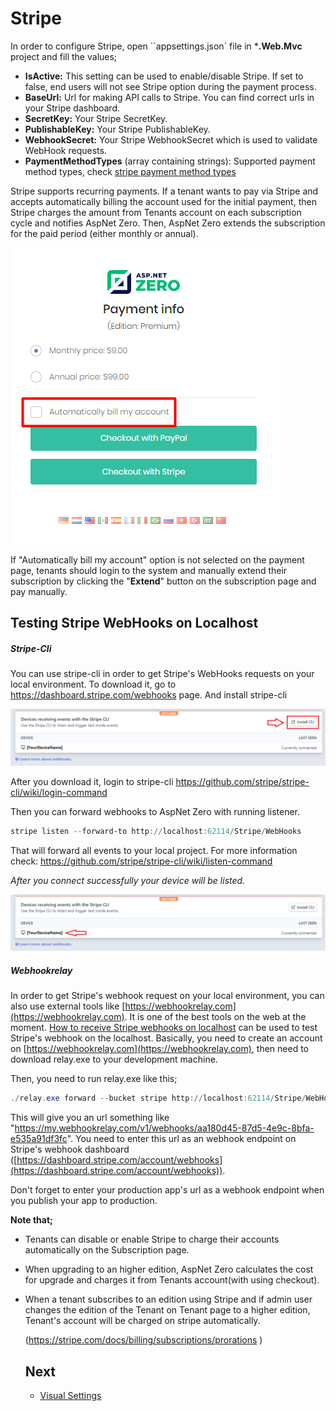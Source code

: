 # Stripe

In order to configure Stripe, open ``appsettings.json` file in ***.Web.Mvc** project and fill the values;

- **IsActive:** This setting can be used to enable/disable Stripe. If set to false, end users will not see Stripe option during the payment process.
- **BaseUrl:** Url for making API calls to Stripe. You can find correct urls in your Stripe dashboard. 
- **SecretKey:** Your Stripe SecretKey.
- **PublishableKey:** Your Stripe PublishableKey.
- **WebhookSecret:** Your Stripe WebhookSecret which is used to validate WebHook requests.
- **PaymentMethodTypes** (array containing strings): Supported payment method types, check [stripe payment method types](https://stripe.com/docs/payments/payment-methods) 

Stripe supports recurring payments. If a tenant wants to pay via Stripe and accepts automatically billing the  account used for the initial payment, then Stripe charges the amount from Tenants account on each subscription cycle and notifies AspNet Zero. Then, AspNet Zero extends the subscription for the paid period (either monthly or annual).

<img src="images/subscription-stripe-recurring-payments.png" alt="Stripe recurring payments" class="img-thumbnail" />

If "Automatically bill my account" option is not selected on the payment page, tenants should login to the system and manually extend their subscription by clicking the "**Extend**" button on the subscription page and pay manually.	



## Testing Stripe WebHooks on Localhost

##### Stripe-Cli

You can use stripe-cli in order to get Stripe's WebHooks requests on your local environment. To download it, go to  https://dashboard.stripe.com/webhooks page. And install stripe-cli

![stripe-test-stripe-cli-download](images/stripe-test-stripe-cli-download.png)

After you download it, login to stripe-cli  https://github.com/stripe/stripe-cli/wiki/login-command 

Then you can forward webhooks to AspNet Zero with running listener.

```powershell
stripe listen --forward-to http://localhost:62114/Stripe/WebHooks
```

That will forward all events to your local project.  For more information check:  https://github.com/stripe/stripe-cli/wiki/listen-command 

*After you connect successfully your device will be listed.* 

![stripe-test-stripe-cli-list](images/stripe-test-stripe-cli-list.png)

##### Webhookrelay

In order to get Stripe's webhook  request on your local environment, you can also use external tools like [https://webhookrelay.com](https://webhookrelay.com). It is one of the best tools on the web at the moment. [How to receive Stripe webhooks on localhost](https://webhookrelay.com/blog/2017/12/26/receiving-stripe-webhooks-localhost/) can be used to test Stripe's webhook on the localhost. Basically, you need to create an account on [https://webhookrelay.com](https://webhookrelay.com), then need to download relay.exe to your development machine. 

Then, you need to run relay.exe like this;

```powershell
./relay.exe forward --bucket stripe http://localhost:62114/Stripe/WebHooks
```

This will give you an url something like "https://my.webhookrelay.com/v1/webhooks/aa180d45-87d5-4e9c-8bfa-e535a91df3fc". You need to enter this url as an webhook endpoint on Stripe's webhook dashboard ([https://dashboard.stripe.com/account/webhooks](https://dashboard.stripe.com/account/webhooks)).

Don't forget to enter your production app's url as a webhook endpoint when you publish your app to production.



**Note that;**

- Tenants can disable or enable Stripe to charge their accounts automatically on the Subscription page. 

- When upgrading to an higher edition, AspNet Zero calculates the cost for upgrade and charges it from Tenants account(with using checkout). 

- When a tenant subscribes to an edition using Stripe and if admin user changes the edition of the Tenant on Tenant page to a higher edition, Tenant's account will be charged on stripe automatically.

  (https://stripe.com/docs/billing/subscriptions/prorations )

  ## Next
  
  - [Visual Settings](Features-Mvc-Core-Visual-Settings)
